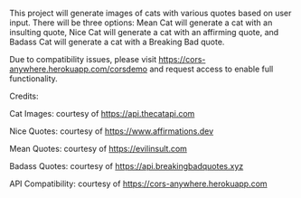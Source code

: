 This project will generate images of cats with various quotes based on user input. There will be three options: Mean Cat will generate a cat with an insulting quote, Nice Cat will generate a cat with an affirming quote, and Badass Cat will generate a cat with a Breaking Bad quote.

Due to compatibility issues, please visit https://cors-anywhere.herokuapp.com/corsdemo and request access to enable full functionality.

Credits:

Cat Images: courtesy of https://api.thecatapi.com

Nice Quotes: courtesy of https://www.affirmations.dev

Mean Quotes: courtesy of https://evilinsult.com

Badass Quotes: courtesy of https://api.breakingbadquotes.xyz

API Compatibility: courtesy of https://cors-anywhere.herokuapp.com
